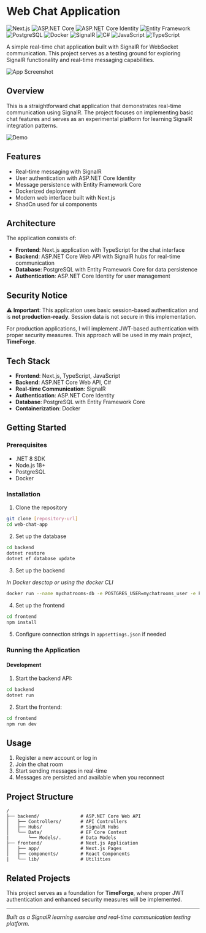 # Web Chat Application

![Next.js](https://img.shields.io/badge/Next.js-000000?style=for-the-badge&logo=nextdotjs&logoColor=white)
![ASP.NET Core](https://img.shields.io/badge/ASP.NET%20Core-512BD4?style=for-the-badge&logo=dotnet&logoColor=white)
![ASP.NET Core Identity](https://img.shields.io/badge/ASP.NET%20Identity-512BD4?style=for-the-badge&logo=dotnet&logoColor=white)
![Entity Framework](https://img.shields.io/badge/Entity%20Framework-512BD4?style=for-the-badge&logo=dotnet&logoColor=white)
![PostgreSQL](https://img.shields.io/badge/PostgreSQL-316192?style=for-the-badge&logo=postgresql&logoColor=white)
![Docker](https://img.shields.io/badge/Docker-2496ED?style=for-the-badge&logo=docker&logoColor=white)
![SignalR](https://img.shields.io/badge/SignalR-512BD4?style=for-the-badge&logo=dotnet&logoColor=white)
![C#](https://img.shields.io/badge/C%23-239120?style=for-the-badge&logo=c-sharp&logoColor=white)
![JavaScript](https://img.shields.io/badge/JavaScript-F7DF1E?style=for-the-badge&logo=javascript&logoColor=black)
![TypeScript](https://img.shields.io/badge/TypeScript-007ACC?style=for-the-badge&logo=typescript&logoColor=white)

A simple real-time chat application built with SignalR for WebSocket communication. This project serves as a testing ground for exploring SignalR functionality and real-time messaging capabilities.

<!-- Add screenshot placeholder -->

![App Screenshot](/Assets/MyChatRooms-Welcome-page.png)

## Overview

This is a straightforward chat application that demonstrates real-time communication using SignalR. The project focuses on implementing basic chat features and serves as an experimental platform for learning SignalR integration patterns.

<!-- Add demo gif placeholder -->

![Demo](/Assets/MyChatRooms-Chat-Page.png)

## Features

-   Real-time messaging with SignalR
-   User authentication with ASP.NET Core Identity
-   Message persistence with Entity Framework Core
-   Dockerized deployment
-   Modern web interface built with Next.js
-   ShadCn used for ui components

## Architecture

The application consists of:

-   **Frontend**: Next.js application with TypeScript for the chat interface
-   **Backend**: ASP.NET Core Web API with SignalR hubs for real-time communication
-   **Database**: PostgreSQL with Entity Framework Core for data persistence
-   **Authentication**: ASP.NET Core Identity for user management

## Security Notice

⚠️ **Important**: This application uses basic session-based authentication and is **not production-ready**. Session data is not secure in this implementation.

For production applications, I will implement JWT-based authentication with proper security measures. This approach will be used in my main project, **TimeForge**.

## Tech Stack

-   **Frontend**: Next.js, TypeScript, JavaScript
-   **Backend**: ASP.NET Core Web API, C#
-   **Real-time Communication**: SignalR
-   **Authentication**: ASP.NET Core Identity
-   **Database**: PostgreSQL with Entity Framework Core
-   **Containerization**: Docker

## Getting Started

### Prerequisites

-   .NET 8 SDK
-   Node.js 18+
-   PostgreSQL
-   Docker

### Installation

1. Clone the repository

```bash
git clone [repository-url]
cd web-chat-app
```

2. Set up the database

```bash
cd backend
dotnet restore
dotnet ef database update
```

3. Set up the backend

_In Docker desctop or using the docker CLI_

```bash
docker run --name mychatrooms-db -e POSTGRES_USER=mychatrooms_user -e POSTGRES_PASSWORD=my_secure_password123! -e POSTGRES_DB=mychatrooms_db -p 5432:5432 -d postgres:alpine
```

4. Set up the frontend

```bash
cd frontend
npm install
```

5. Configure connection strings in `appsettings.json` if needed

### Running the Application

#### Development

1. Start the backend API:

```bash
cd backend
dotnet run
```

2. Start the frontend:

```bash
cd frontend
npm run dev
```

## Usage

1. Register a new account or log in
2. Join the chat room
3. Start sending messages in real-time
4. Messages are persisted and available when you reconnect

## Project Structure

```
/
├── backend/               # ASP.NET Core Web API
│   ├── Controllers/       # API Controllers
│   ├── Hubs/              # SignalR Hubs
│   └── Data/              # EF Core Context
|       └── Models/.       # Data Models
├── frontend/              # Next.js Application
│   ├── app/               # Next.js Pages
│   ├── components/        # React Components
|   └── lib/               # Utilities
```

## Related Projects

This project serves as a foundation for **TimeForge**, where proper JWT authentication and enhanced security measures will be implemented.

---

_Built as a SignalR learning exercise and real-time communication testing platform._
